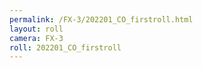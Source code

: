 ```yaml
---
permalink: /FX-3/202201_CO_firstroll.html
layout: roll
camera: FX-3
roll: 202201_CO_firstroll
---
```


<!-- Description. -->
